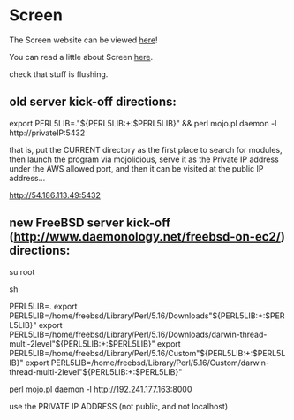 Screen
=========

The Screen website can be viewed [here](http://192.241.177.163:8000)!

You can read a little about Screen [here](http://code.instructorium.com/screen/).



check that stuff is flushing.



old server kick-off directions:
--------------------------------------

export PERL5LIB=."${PERL5LIB:+:$PERL5LIB}" && perl mojo.pl daemon -l http://privateIP:5432

that is, put the CURRENT directory as the first place to search for modules, then launch the program via mojolicious, serve it as the Private IP address under the AWS allowed port, and then it can be visited at the public IP address...

http://54.186.113.49:5432




new FreeBSD server kick-off (http://www.daemonology.net/freebsd-on-ec2/) directions:
----------------------------------------------------------------

su root

sh

PERL5LIB=.
export PERL5LIB=/home/freebsd/Library/Perl/5.16/Downloads"${PERL5LIB:+:$PERL5LIB}"
export PERL5LIB=/home/freebsd/Library/Perl/5.16/Downloads/darwin-thread-multi-2level"${PERL5LIB:+:$PERL5LIB}"
export PERL5LIB=/home/freebsd/Library/Perl/5.16/Custom"${PERL5LIB:+:$PERL5LIB}"
export PERL5LIB=/home/freebsd/Library/Perl/5.16/Custom/darwin-thread-multi-2level"${PERL5LIB:+:$PERL5LIB}"

perl mojo.pl daemon -l http://192.241.177.163:8000

use the PRIVATE IP ADDRESS (not public, and not localhost)

